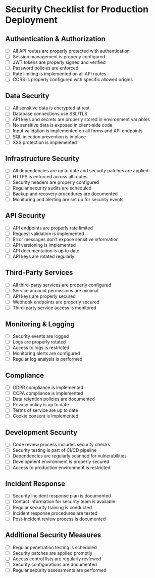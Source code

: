 # Security Checklist for Production Deployment

## Authentication & Authorization
- [ ] All API routes are properly protected with authentication
- [ ] Session management is properly configured
- [ ] JWT tokens are properly signed and verified
- [ ] Password policies are enforced
- [ ] Rate limiting is implemented on all API routes
- [ ] CORS is properly configured with specific allowed origins

## Data Security
- [ ] All sensitive data is encrypted at rest
- [ ] Database connections use SSL/TLS
- [ ] API keys and secrets are properly stored in environment variables
- [ ] No sensitive data is exposed in client-side code
- [ ] Input validation is implemented on all forms and API endpoints
- [ ] SQL injection prevention is in place
- [ ] XSS protection is implemented

## Infrastructure Security
- [ ] All dependencies are up to date and security patches are applied
- [ ] HTTPS is enforced across all routes
- [ ] Security headers are properly configured
- [ ] Regular security audits are scheduled
- [ ] Backup and recovery procedures are documented
- [ ] Monitoring and alerting are set up for security events

## API Security
- [ ] API endpoints are properly rate limited
- [ ] Request validation is implemented
- [ ] Error messages don't expose sensitive information
- [ ] API versioning is implemented
- [ ] API documentation is up to date
- [ ] API keys are rotated regularly

## Third-Party Services
- [ ] All third-party services are properly configured
- [ ] Service account permissions are minimal
- [ ] API keys are properly secured
- [ ] Webhook endpoints are properly secured
- [ ] Third-party service access is monitored

## Monitoring & Logging
- [ ] Security events are logged
- [ ] Logs are properly rotated
- [ ] Access to logs is restricted
- [ ] Monitoring alerts are configured
- [ ] Regular log analysis is performed

## Compliance
- [ ] GDPR compliance is implemented
- [ ] CCPA compliance is implemented
- [ ] Data retention policies are documented
- [ ] Privacy policy is up to date
- [ ] Terms of service are up to date
- [ ] Cookie consent is implemented

## Development Security
- [ ] Code review process includes security checks
- [ ] Security testing is part of CI/CD pipeline
- [ ] Dependencies are regularly scanned for vulnerabilities
- [ ] Development environment is properly secured
- [ ] Access to production environment is restricted

## Incident Response
- [ ] Security incident response plan is documented
- [ ] Contact information for security team is available
- [ ] Regular security training is conducted
- [ ] Incident response procedures are tested
- [ ] Post-incident review process is documented

## Additional Security Measures
- [ ] Regular penetration testing is scheduled
- [ ] Security patches are applied promptly
- [ ] Access control lists are regularly reviewed
- [ ] Security configurations are documented
- [ ] Regular security assessments are performed 